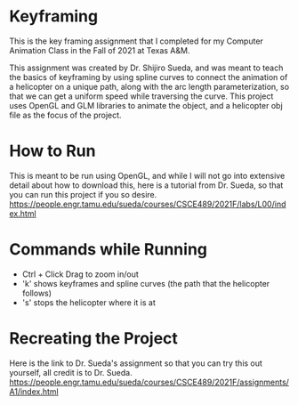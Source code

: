 # Keyframing
This is the key framing assignment that I completed for my Computer Animation Class in the Fall of 2021 at Texas A&amp;M.

This assignment was created by Dr. Shijiro Sueda, and was meant to teach the basics of keyframing by using spline curves to connect the animation of a helicopter on a unique path, along with the arc length parameterization, so that we can get a uniform speed while traversing the curve. This project uses OpenGL and GLM libraries to animate the object, and a helicopter obj file as the focus of the project.

# How to Run
This is meant to be run using OpenGL, and while I will not go into extensive detail about how to download this, here is a tutorial from Dr. Sueda, so that you can run this project if you so desire. https://people.engr.tamu.edu/sueda/courses/CSCE489/2021F/labs/L00/index.html

# Commands while Running
* Ctrl + Click Drag to zoom in/out
* 'k' shows keyframes and spline curves (the path that the helicopter follows)
* 's' stops the helicopter where it is at

# Recreating the Project
Here is the link to Dr. Sueda's assignment so that you can try this out yourself, all credit is to Dr. Sueda.
https://people.engr.tamu.edu/sueda/courses/CSCE489/2021F/assignments/A1/index.html
